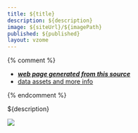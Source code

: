 ```yaml
---
title: ${title}
description: ${description}
image: ${siteUrl}/${imagePath}
published: ${published}
layout: vzome
---
```


{% comment %}
 - [***web page generated from this source***](<${siteUrl}/${postPath}>)
 - [data assets and more info](<${assetsUrl}>)
 
{% endcomment %}

${description}

<vzome-viewer style="width: 100%; height: 65vh;"
       src="${siteUrl}/${designPath}" >
  <img src="${siteUrl}/${imagePath}" />
</vzome-viewer>